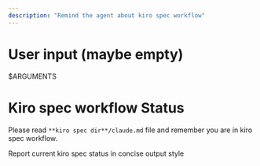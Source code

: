 ```yaml
---
description: "Remind the agent about kiro spec workflow"
---
```


# User input (maybe empty)

$ARGUMENTS

# Kiro spec workflow Status

Please read `**kiro spec dir**/claude.md` file and remember you are in kiro spec workflow.

Report current kiro spec status in concise output style

